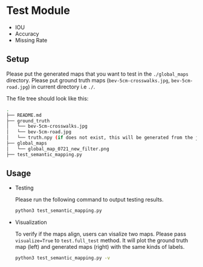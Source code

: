 # Test Module
* IOU
* Accuracy
* Missing Rate

## Setup

Please put the generated maps that you want to test in the `./global_maps` directory. Please put ground truth maps  (`bev-5cm-crosswalks.jpg`, `bev-5cm-road.jpg`) in current directory i.e `./`. 

The file tree should look like this:

```bash
.
├── README.md
├── ground_truth
│   └── bev-5cm-crosswalks.jpg
│   └── bev-5cm-road.jpg
│   └── truth.npy (if does not exist, this will be generated from the jpg files)
├── global_maps
│   └── global_map_0721_new_filter.png
├── test_semantic_mapping.py
```

## Usage

* Testing

  Please run the following command to output testing results.

  ```bash
  python3 test_semantic_mapping.py
  ```

* Visualization

  To verify if the maps align, users can visalize two maps. Please pass `visualize=True` to `test.full_test` method. It will plot the ground truth map (left) and generated maps (right) with the same kinds of labels.

  ```bash
  python3 test_semantic_mapping.py -v
  ```

  

